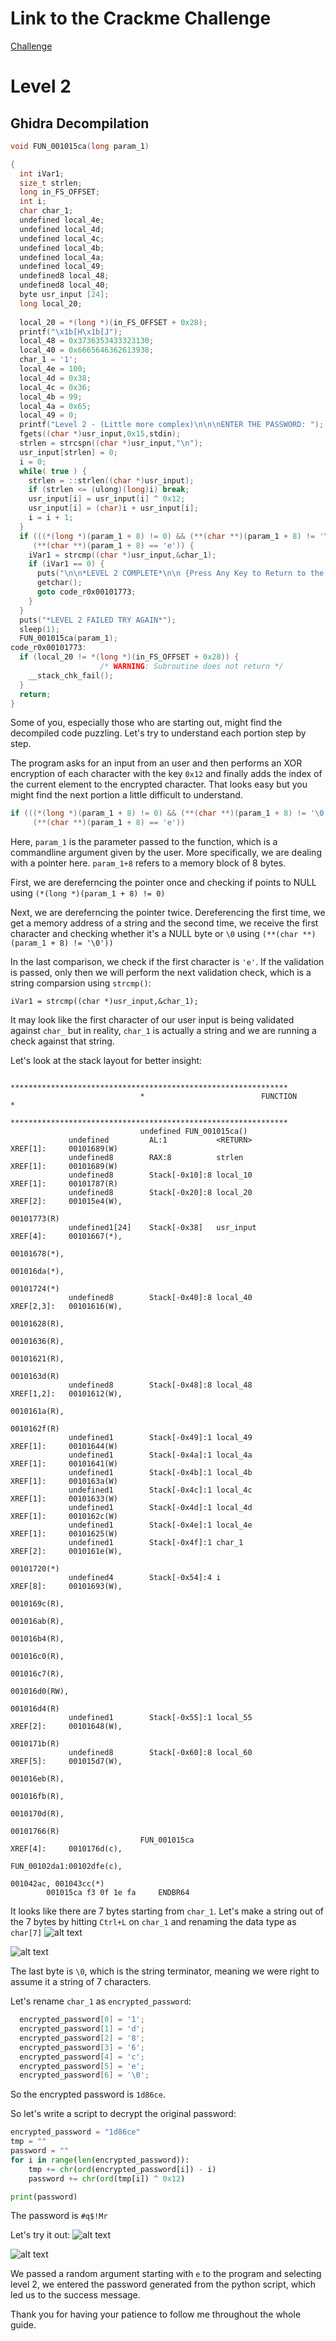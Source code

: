 # Link to the Crackme Challenge
[Challenge](https://crackmes.one/crackme/66c724b9b899a3b9dd02ad98)

# Level 2
## Ghidra Decompilation
```C
void FUN_001015ca(long param_1)

{
  int iVar1;
  size_t strlen;
  long in_FS_OFFSET;
  int i;
  char char_1;
  undefined local_4e;
  undefined local_4d;
  undefined local_4c;
  undefined local_4b;
  undefined local_4a;
  undefined local_49;
  undefined8 local_48;
  undefined8 local_40;
  byte usr_input [24];
  long local_20;
  
  local_20 = *(long *)(in_FS_OFFSET + 0x28);
  printf("\x1b[H\x1b[J");
  local_48 = 0x3736353433323130;
  local_40 = 0x6665646362613938;
  char_1 = '1';
  local_4e = 100;
  local_4d = 0x38;
  local_4c = 0x36;
  local_4b = 99;
  local_4a = 0x65;
  local_49 = 0;
  printf("Level 2 - (Little more complex)\n\n\nENTER THE PASSWORD: ");
  fgets((char *)usr_input,0x15,stdin);
  strlen = strcspn((char *)usr_input,"\n");
  usr_input[strlen] = 0;
  i = 0;
  while( true ) {
    strlen = ::strlen((char *)usr_input);
    if (strlen <= (ulong)(long)i) break;
    usr_input[i] = usr_input[i] ^ 0x12;
    usr_input[i] = (char)i + usr_input[i];
    i = i + 1;
  }
  if (((*(long *)(param_1 + 8) != 0) && (**(char **)(param_1 + 8) != '\0')) &&
     (**(char **)(param_1 + 8) == 'e')) {
    iVar1 = strcmp((char *)usr_input,&char_1);
    if (iVar1 == 0) {
      puts("\n\n*LEVEL 2 COMPLETE*\n\n {Press Any Key to Return to the Menu}");
      getchar();
      goto code_r0x00101773;
    }
  }
  puts("*LEVEL 2 FAILED TRY AGAIN*");
  sleep(1);
  FUN_001015ca(param_1);
code_r0x00101773:
  if (local_20 != *(long *)(in_FS_OFFSET + 0x28)) {
                    /* WARNING: Subroutine does not return */
    __stack_chk_fail();
  }
  return;
}
```

Some of you, especially those who are starting out, might find the decompiled code puzzling. Let's try to understand each portion step by step.

The program asks for an input from an user and then performs an XOR encryption of each character with the key `0x12` and finally adds the index of the current element to the encrypted character. That looks easy but you might find the next portion a little difficult to understand.

```C
if (((*(long *)(param_1 + 8) != 0) && (**(char **)(param_1 + 8) != '\0')) &&
     (**(char **)(param_1 + 8) == 'e'))
```

Here, `param_1` is the parameter passed to the function, which is a commandline argument given by the user. More specifically, we are dealing with a pointer here. `param_1+8` refers to a memory block of 8 bytes. 

First, we are dereferncing the pointer once and checking if points to NULL using  `(*(long *)(param_1 + 8) != 0)`

Next, we are dereferncing the pointer twice. Dereferencing the first time, we get a memory address of a string and the second time, we receive the first character and checking whether it's a NULL byte or `\0` using `(**(char **)(param_1 + 8) != '\0'))`

In the last comparison, we check if the first character is `'e'`. If the validation is passed, only then we will perform the next validation check, which is a string comparsion using `strcmp()`:

`iVar1 = strcmp((char *)usr_input,&char_1);`

It may look like the first character of our user input is being validated against `char_` but in reality, `char_1` is actually a string and we are running a check against that string.

Let's look at the stack layout for better insight:
```
                             **************************************************************
                             *                          FUNCTION                          *
                             **************************************************************
                             undefined FUN_001015ca()
             undefined         AL:1           <RETURN>                                XREF[1]:     00101689(W)  
             undefined8        RAX:8          strlen                                  XREF[1]:     00101689(W)  
             undefined8        Stack[-0x10]:8 local_10                                XREF[1]:     00101787(R)  
             undefined8        Stack[-0x20]:8 local_20                                XREF[2]:     001015e4(W), 
                                                                                                   00101773(R)  
             undefined1[24]    Stack[-0x38]   usr_input                               XREF[4]:     00101667(*), 
                                                                                                   00101678(*), 
                                                                                                   001016da(*), 
                                                                                                   00101724(*)  
             undefined8        Stack[-0x40]:8 local_40                                XREF[2,3]:   00101616(W), 
                                                                                                   00101628(R), 
                                                                                                   00101636(R), 
                                                                                                   00101621(R), 
                                                                                                   0010163d(R)  
             undefined8        Stack[-0x48]:8 local_48                                XREF[1,2]:   00101612(W), 
                                                                                                   0010161a(R), 
                                                                                                   0010162f(R)  
             undefined1        Stack[-0x49]:1 local_49                                XREF[1]:     00101644(W)  
             undefined1        Stack[-0x4a]:1 local_4a                                XREF[1]:     00101641(W)  
             undefined1        Stack[-0x4b]:1 local_4b                                XREF[1]:     0010163a(W)  
             undefined1        Stack[-0x4c]:1 local_4c                                XREF[1]:     00101633(W)  
             undefined1        Stack[-0x4d]:1 local_4d                                XREF[1]:     0010162c(W)  
             undefined1        Stack[-0x4e]:1 local_4e                                XREF[1]:     00101625(W)  
             undefined1        Stack[-0x4f]:1 char_1                                  XREF[2]:     0010161e(W), 
                                                                                                   00101720(*)  
             undefined4        Stack[-0x54]:4 i                                       XREF[8]:     00101693(W), 
                                                                                                   0010169c(R), 
                                                                                                   001016ab(R), 
                                                                                                   001016b4(R), 
                                                                                                   001016c0(R), 
                                                                                                   001016c7(R), 
                                                                                                   001016d0(RW), 
                                                                                                   001016d4(R)  
             undefined1        Stack[-0x55]:1 local_55                                XREF[2]:     00101648(W), 
                                                                                                   0010171b(R)  
             undefined8        Stack[-0x60]:8 local_60                                XREF[5]:     001015d7(W), 
                                                                                                   001016eb(R), 
                                                                                                   001016fb(R), 
                                                                                                   0010170d(R), 
                                                                                                   00101766(R)  
                             FUN_001015ca                                    XREF[4]:     0010176d(c), 
                                                                                          FUN_00102da1:00102dfe(c), 
                                                                                          001042ac, 001043cc(*)  
        001015ca f3 0f 1e fa     ENDBR64
```

It looks like there are 7 bytes starting from `char_1`. Let's make a string out of the 7 bytes by hitting `Ctrl+L` on `char_1` and renaming the data type as `char[7]`
![alt text](image-1.png)

![alt text](image-2.png)

The last byte is `\0`, which is the string terminator, meaning we were right to assume it a string of 7 characters.

Let's rename `char_1` as `encrypted_password`:

```C
  encrypted_password[0] = '1';
  encrypted_password[1] = 'd';
  encrypted_password[2] = '8';
  encrypted_password[3] = '6';
  encrypted_password[4] = 'c';
  encrypted_password[5] = 'e';
  encrypted_password[6] = '\0';
```

So the encrypted password is `1d86ce`.

So let's write a script to decrypt the original password:
```python
encrypted_password = "1d86ce"
tmp = ""
password = ""
for i in range(len(encrypted_password)):
    tmp += chr(ord(encrypted_password[i]) - i)
    password += chr(ord(tmp[i]) ^ 0x12)

print(password)
```

The password is `#q$!Mr`

Let's try it out:
![alt text](image-3.png)

![alt text](image-4.png)

We passed a random argument starting with `e` to the program and selecting level 2, we entered the password generated from the python script, which led us to the success message. 

Thank you for having your patience to follow me throughout the whole guide.